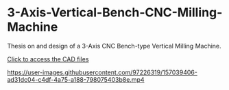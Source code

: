 # 3-Axis-Vertical-Bench-CNC-Milling-Machine
Thesis on and design of a 3-Axis CNC Bench-type Vertical Milling Machine.

[Click to access the CAD files](https://drive.google.com/file/d/1YGzihMesoNPO-B6_ikcyhh5yukmjcbMv/view?usp=sharing)

https://user-images.githubusercontent.com/97226319/157039406-ad31dc04-c4df-4a75-a188-798075403b8e.mp4
